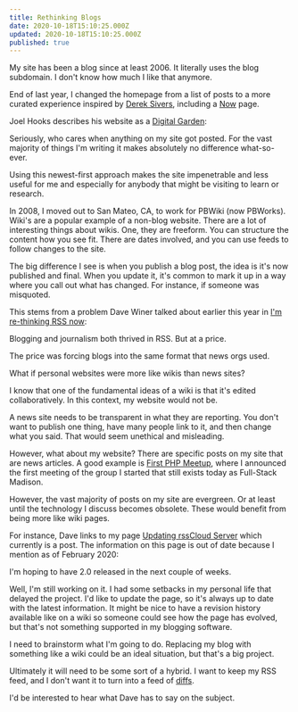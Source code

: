 ```yaml
---
title: Rethinking Blogs
date: 2020-10-18T15:10:25.000Z
updated: 2020-10-18T15:10:25.000Z
published: true
---
```


My site has been a blog since at least 2006. It literally uses the blog subdomain. I don't know how much I like that anymore.

End of last year, I changed the homepage from a list of posts to a more curated experience inspired by [Derek Sivers](https://sive.rs/), including a [Now](/now/) page.

Joel Hooks describes his website as a [Digital Garden](https://joelhooks.com/digital-garden):

Seriously, who cares when anything on my site got posted. For the vast majority of things I'm writing it makes absolutely no difference what-so-ever.

Using this newest-first approach makes the site impenetrable and less useful for me and especially for anybody that might be visiting to learn or research.

In 2008, I moved out to San Mateo, CA, to work for PBWiki (now PBWorks). Wiki's are a popular example of a non-blog website. There are a lot of interesting things about wikis.  One, they are freeform. You can structure the content how you see fit. There are dates involved, and you can use feeds to follow changes to the site.

The big difference I see is when you publish a blog post, the idea is it's now published and final. When you update it, it's common to mark it up in a way where you call out what has changed. For instance, if someone was misquoted.

This stems from a problem Dave Winer talked about earlier this year in [I'm re-thinking RSS now](http://scripting.com/2020/01/19/145834.html?title=imRethinkingRssNow):

Blogging and journalism both thrived in RSS. But at a price.

The price was forcing blogs into the same format that news orgs used.

What if personal websites were more like wikis than news sites?

I know that one of the fundamental ideas of a wiki is that it's edited collaboratively. In this context, my website would not be.

A news site needs to be transparent in what they are reporting. You don't want to publish one thing, have many people link to it, and then change what you said. That would seem unethical and misleading.

However, what about my website? There are specific posts on my site that are news articles. A good example is [First PHP Meetup](/essays/first-php-meetup/), where I announced the first meeting of the group I started that still exists today as Full-Stack Madison.

However, the vast majority of posts on my site are evergreen. Or at least until the technology I discuss becomes obsolete. These would benefit from being more like wiki pages.

For instance, Dave links to my page [Updating rssCloud Server](/essays/updating-rsscloud-server) which currently is a post. The information on this page is out of date because I mention as of February 2020:

I'm hoping to have 2.0 released in the next couple of weeks.

Well, I'm still working on it. I had some setbacks in my personal life that delayed the project. I'd like to update the page, so it's always up to date with the latest information. It might be nice to have a revision history available like on a wiki so someone could see how the page has evolved, but that's not something supported in my blogging software.

I need to brainstorm what I'm going to do. Replacing my blog with something like a wiki could be an ideal situation, but that's a big project.

Ultimately it will need to be some sort of a hybrid. I want to keep my RSS feed, and I don't want it to turn into a feed of [diffs](https://en.wikipedia.org/wiki/Diff).

I'd be interested to hear what Dave has to say on the subject.

